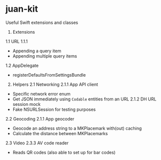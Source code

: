 # juan-kit
Useful Swift extensions and classes

1. Extensions

1.1 URL
1.1.1 
- Appending a query item
- Appending multiple query items

1.2 AppDelegate
- registerDefaultsFromSettingsBundle

2. Helpers
2.1 Networking
2.1.1 App API client
- Specific network error enum
- Get JSON immediately using `Codable`  entities from an URL
2.1.2 DH URL session mock
- Fake NSURLSession for testing purposes

2.2 Geocoding
2.1.1 App geocoder
- Geocode an address string to a MKPlacemark with(out) caching
- Calculate the distance between MKPlacemarks

2.3 Video
2.3.3 AV code reader
- Reads QR codes (also able to set up for bar codes)

